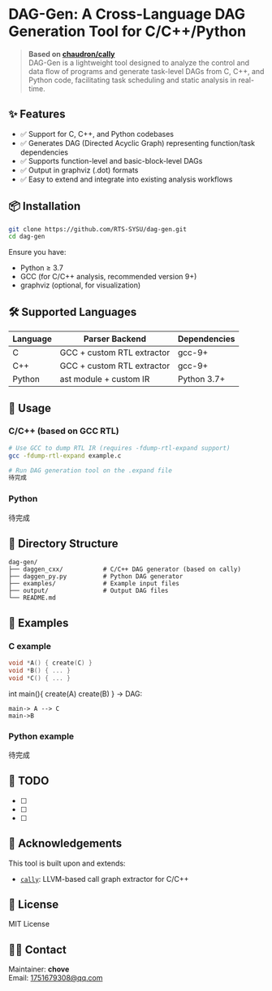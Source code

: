 # DAG-Gen: A Cross-Language DAG Generation Tool for C/C++/Python

> **Based on [chaudron/cally](https://github.com/chaudron/cally)**  
> DAG-Gen is a lightweight tool designed to analyze the control and data flow of programs and generate task-level DAGs from C, C++, and Python code, facilitating task scheduling and static analysis in real-time.

## ✨ Features

- ✅ Support for C, C++, and Python codebases
- ✅ Generates DAG (Directed Acyclic Graph) representing function/task dependencies
- ✅ Supports function-level and basic-block-level DAGs
- ✅ Output in graphviz (.dot) formats
- ✅ Easy to extend and integrate into existing analysis workflows

## 📦 Installation

```bash
git clone https://github.com/RTS-SYSU/dag-gen.git
cd dag-gen
```

Ensure you have:

- Python ≥ 3.7
- GCC (for C/C++ analysis, recommended version 9+)
- graphviz (optional, for visualization)

## 🛠 Supported Languages

| Language | Parser Backend             | Dependencies |
| -------- | -------------------------- | ------------ |
| C        | GCC + custom RTL extractor | gcc-9+       |
| C++      | GCC + custom RTL extractor | gcc-9+       |
| Python   | ast module + custom IR     | Python 3.7+  |

## 🚀 Usage

### C/C++ (based on GCC RTL)

```bash
# Use GCC to dump RTL IR (requires -fdump-rtl-expand support)
gcc -fdump-rtl-expand example.c

# Run DAG generation tool on the .expand file
待完成
```

### Python

待完成

## 📂 Directory Structure

```
dag-gen/
├── daggen_cxx/           # C/C++ DAG generator (based on cally)
├── daggen_py.py          # Python DAG generator
├── examples/             # Example input files
├── output/               # Output DAG files
└── README.md
```

## 🧪 Examples

### C example

```c
void *A() { create(C) }
void *B() { ... }
void *C() { ... }
```
int main(){
  create(A)
  create(B)
}
→ DAG:

```
main-> A --> C
main->B
```

### Python example

待完成

## 📝 TODO

- [ ]
- [ ]
- [ ]

## 🙌 Acknowledgements

This tool is built upon and extends:

- [`cally`](https://github.com/chaudron/cally): LLVM-based call graph extractor for C/C++

## 📄 License

MIT License

## 🧑‍💻 Contact

Maintainer: **chove**  
Email: 1751679308@qq.com
